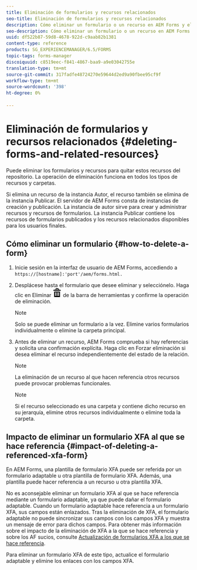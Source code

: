 ```yaml
---
title: Eliminación de formularios y recursos relacionados
seo-title: Eliminación de formularios y recursos relacionados
description: Cómo eliminar un formulario o un recurso en AEM Forms y el impacto en los recursos a los que se hace referencia y los formularios XFA.
seo-description: Cómo eliminar un formulario o un recurso en AEM Forms y el impacto en los recursos a los que se hace referencia y los formularios XFA.
uuid: df522b87-59d8-4678-922d-c9aab82b1381
content-type: reference
products: SG_EXPERIENCEMANAGER/6.5/FORMS
topic-tags: forms-manager
discoiquuid: c8519eec-f841-4867-baa9-a9e03042755e
translation-type: tm+mt
source-git-commit: 317fadfe48724270e59644d2ed9a90fbee95cf9f
workflow-type: tm+mt
source-wordcount: '398'
ht-degree: 0%

---
```



# Eliminación de formularios y recursos relacionados {#deleting-forms-and-related-resources}

Puede eliminar los formularios y recursos para quitar estos recursos del repositorio. La operación de eliminación funciona en todos los tipos de recursos y carpetas.

Si elimina un recurso de la instancia Autor, el recurso también se elimina de la instancia Publicar. El servidor de AEM Forms consta de instancias de creación y publicación. La instancia de autor sirve para crear y administrar recursos y recursos de formularios. La instancia Publicar contiene los recursos de formularios publicados y los recursos relacionados disponibles para los usuarios finales.

## Cómo eliminar un formulario {#how-to-delete-a-form}

1. Inicie sesión en la interfaz de usuario de AEM Forms, accediendo a `https://[hostname]:'port'/aem/forms.html.`
1. Desplácese hasta el formulario que desee eliminar y selecciónelo. Haga clic en Eliminar ![aem6forms_delete2](assets/aem6forms_delete2.png) de la barra de herramientas y confirme la operación de eliminación.

   >[!NOTE]
   >
   >Solo se puede eliminar un formulario a la vez. Elimine varios formularios individualmente o elimine la carpeta principal.

1. Antes de eliminar un recurso, AEM Forms comprueba si hay referencias y solicita una confirmación explícita. Haga clic en Forzar eliminación si desea eliminar el recurso independientemente del estado de la relación.

   >[!NOTE]
   >
   >La eliminación de un recurso al que hacen referencia otros recursos puede provocar problemas funcionales.

   >[!NOTE]
   >
   >Si el recurso seleccionado es una carpeta y contiene dicho recurso en su jerarquía, elimine otros recursos individualmente o elimine toda la carpeta.

## Impacto de eliminar un formulario XFA al que se hace referencia {#impact-of-deleting-a-referenced-xfa-form}

En AEM Forms, una plantilla de formulario XFA puede ser referida por un formulario adaptable u otra plantilla de formulario XFA. Además, una plantilla puede hacer referencia a un recurso u otra plantilla XFA.

No es aconsejable eliminar un formulario XFA al que se hace referencia mediante un formulario adaptable, ya que puede dañar el formulario adaptable. Cuando un formulario adaptable hace referencia a un formulario XFA, sus campos están enlazados. Tras la eliminación de XFA, el formulario adaptable no puede sincronizar sus campos con los campos XFA y muestra un mensaje de error para dichos campos. Para obtener más información sobre el impacto de la eliminación de XFA a la que se hace referencia y sobre los AF sucios, consulte [Actualización de formularios XFA a los que se hace referencia](/help/forms/using/get-xdp-pdf-documents-aem.md#p-updating-referenced-xfa-forms-p).

Para eliminar un formulario XFA de este tipo, actualice el formulario adaptable y elimine los enlaces con los campos XFA.
